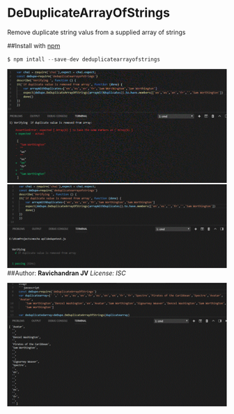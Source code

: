 # DeDuplicateArrayOfStrings
Remove duplicate string valus from a supplied array of strings

##Install with [npm](http://npmjs.com)

```javascript
$ npm intall --save-dev deduplicatearrayofstrings
```
![Test Result](https://github.com/ravichandranjv/DeDuplicateArrayOfStrings/blob/master/dedupetest.GIF)
![Test Result](https://github.com/ravichandranjv/DeDuplicateArrayOfStrings/blob/master/dedupetest-pass.GIF)
##Author: **Ravichandran JV**
*License: ISC*


![Usage](https://github.com/ravichandranjv/DeDuplicateArrayOfStrings/blob/master/usage.GIF)
